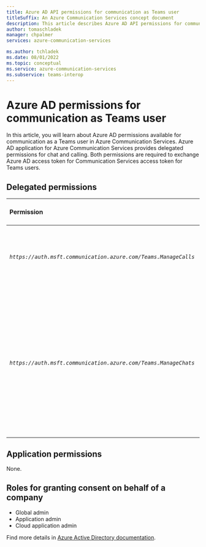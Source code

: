 ```yaml
---
title: Azure AD API permissions for communication as Teams user
titleSuffix: An Azure Communication Services concept document
description: This article describes Azure AD API permissions for communication as a Teams user with Azure Communication Services.
author: tomaschladek
manager: chpalmer
services: azure-communication-services

ms.author: tchladek
ms.date: 08/01/2022
ms.topic: conceptual
ms.service: azure-communication-services
ms.subservice: teams-interop
---
```

# Azure AD permissions for communication as Teams user
In this article, you will learn about Azure AD permissions available for communication as a Teams user in Azure Communication Services. Azure AD application for Azure Communication Services provides delegated permissions for chat and calling. Both permissions are required to exchange Azure AD access token for Communication Services access token for Teams users.

## Delegated permissions

|   Permission    |  Display string   |  Description | Admin consent required | Microsoft account supported |
|:--- |:--- |:--- |:--- |:--- |
| _`https://auth.msft.communication.azure.com/Teams.ManageCalls`_ | Manage calls in Teams | Start, join, forward, transfer, or leave Teams calls and update call properties. | No | No |
| _`https://auth.msft.communication.azure.com/Teams.ManageChats`_ | Manage chats in Teams | Create, read, update, and delete 1:1 or group chat threads on behalf of the signed-in user. Read, send, update, and delete messages in chat threads on behalf of the signed-in user. | No | No |

## Application permissions

None.

## Roles for granting consent on behalf of a company

- Global admin
- Application admin
- Cloud application admin

Find more details in [Azure Active Directory documentation](/azure/active-directory/roles/permissions-reference).

